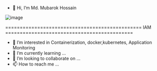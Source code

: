 - 👋 Hi, I’m Md. Mubarok Hossain

![image](https://github.com/mubarok-devops/mubarok-devops/assets/127681929/1bc20a4d-6c5c-4f07-8502-4f43ab5dcb20)


===============================================  IAM  ============================================
- 👀 I’m interested in Containerization, docker,kubernetes, Application Monitoring
- 🌱 I’m currently learning ...
- 💞️ I’m looking to collaborate on ...
- 📫 How to reach me ...

<!---
mubarok-devops/mubarok-devops is a ✨ special ✨ repository because its `README.md` (this file) appears on your GitHub profile.
You can click the Preview link to take a look at your changes.
--->
